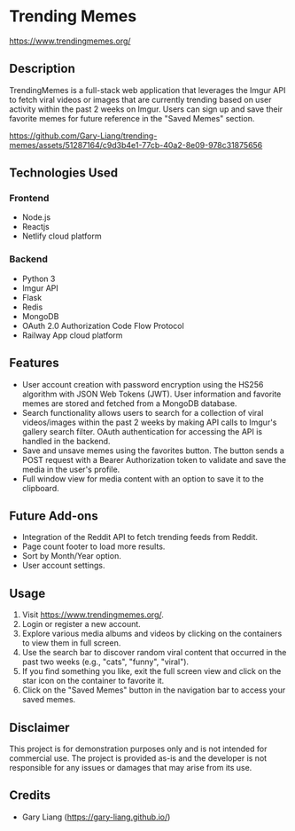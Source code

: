# Trending Memes
https://www.trendingmemes.org/ 

## Description

TrendingMemes is a full-stack web application that leverages the Imgur API to fetch viral videos or images that are currently trending based on user activity within the past 2 weeks on Imgur. Users can sign up and save their favorite memes for future reference in the "Saved Memes" section. <br>


https://github.com/Gary-Liang/trending-memes/assets/51287164/c9d3b4e1-77cb-40a2-8e09-978c31875656




## Technologies Used
### Frontend
- Node.js
- Reactjs 
- Netlify cloud platform
### Backend
- Python 3
- Imgur API
- Flask 
- Redis
- MongoDB
- OAuth 2.0 Authorization Code Flow Protocol
- Railway App cloud platform

## Features 
- User account creation with password encryption using the HS256 algorithm with JSON Web Tokens (JWT). User information and favorite memes are stored and fetched from a MongoDB database.
- Search functionality allows users to search for a collection of viral videos/images within the past 2 weeks by making API calls to Imgur's gallery search filter. OAuth authentication for accessing the API is handled in the backend.
- Save and unsave memes using the favorites button. The button sends a POST request with a Bearer Authorization token to validate and save the media in the user's profile.
- Full window view for media content with an option to save it to the clipboard.

## Future Add-ons
- Integration of the Reddit API to fetch trending feeds from Reddit.
- Page count footer to load more results.
- Sort by Month/Year option.
- User account settings. 

## Usage
1. Visit https://www.trendingmemes.org/.
2. Login or register a new account.
3. Explore various media albums and videos by clicking on the containers to view them in full screen.
4. Use the search bar to discover random viral content that occurred in the past two weeks (e.g., "cats", "funny", "viral").
5. If you find something you like, exit the full screen view and click on the star icon on the container to favorite it.
6. Click on the "Saved Memes" button in the navigation bar to access your saved memes.


## Disclaimer
This project is for demonstration purposes only and is not intended for commercial use. The project is provided as-is and the developer is not responsible for any issues or damages that may arise from its use.

## Credits 
- Gary Liang (https://gary-liang.github.io/)


